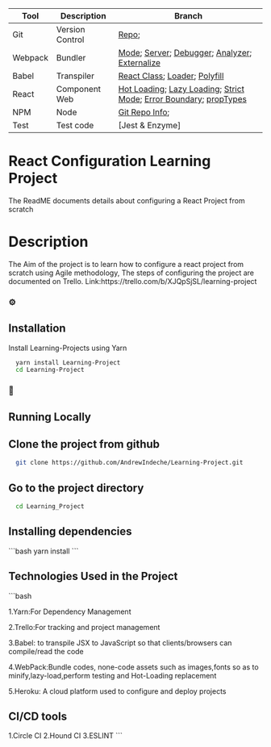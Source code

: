 <!--
The Readme file documents the project description and installation and set up instructions
-->
<!--
Align main heading to the center of the page
-->
| Tool                | Description                    | Branch                                                                                               |
| ------------------- | ------------------------------ | ---------------------------------------------------------------------------------------------------- |
| Git                 | Version Control                | [Repo](#1);                                                         |
| Webpack             | Bundler                        | [Mode](#5); [Server](#6); [Debugger](#7); [Analyzer](#12); [Externalize](#13)                        |
| Babel               | Transpiler                     | [React Class](#8); [Loader](#9); [Polyfill](#14)                                                     |
| React               | Component Web                  | [Hot Loading](#10); [Lazy Loading](#15); [Strict Mode](#22); [Error Boundary](#23); [propTypes](#24) |
| NPM                 | Node                           | [Git Repo Info](#1);                                                                  |
| Test                | Test code                      | [Jest & Enzyme]                                                                     |


<div align="left">
<h1>React Configuration Learning Project</h1> The ReadME documents details about configuring a React Project from scratch 

<!-- Badges -->
<p>
<h1> Description</h1>
The Aim of the project is to learn how to configure a react project from scratch using Agile methodology,
The steps of configuring the project are documented on Trello. Link:https://trello.com/b/XJQpSjSL/learning-project

<!-- Installation -->
### :gear:<h2>Installation</h2>

Install Learning-Projects using Yarn

```bash
  yarn install Learning-Project
  cd Learning-Project
```
<!-- Run Locally -->
### :running:<h2> Running Locally</h2>

<!-- Cloning the project from Github -->
<h2>Clone the project from github</h2>

```bash
  git clone https://github.com/AndrewIndeche/Learning-Project.git
```
<!-- Going into the project Directory/Folder -->
<h2>Go to the project directory</h2>

```bash
  cd Learning_Project
```
<!-- Installing dependencies using Yarn -->
<h2>Installing dependencies</h2>
```bash
  yarn install
```
<!-- Technologies Used -->
<h2>Technologies Used in the Project</h2>
```bash<br>
  <p>1.Yarn:For Dependency Management</p>
  <p>2.Trello:For tracking and project management</p>
  <p>3.Babel: to transpile JSX to JavaScript so that clients/browsers can compile/read the code</p>
  <p>4.WebPack:Bundle codes, none-code assets such as images,fonts so as to minify,lazy-load,perform testing and Hot-Loading replacement</p>
  <p>5.Heroku: A cloud platform used to configure and deploy projects</p>
  <h2>CI/CD tools</h2>
  1.Circle CI 2.Hound CI 3.ESLINT
```</p>
<div>


